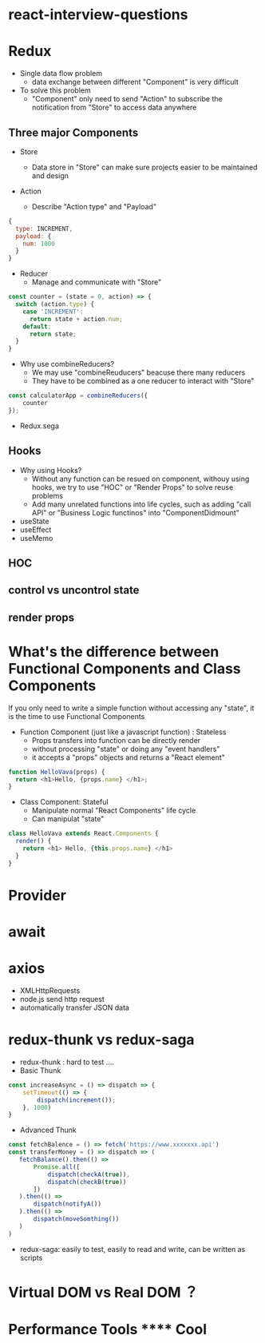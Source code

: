 # react-interview-questions



# Redux

- Single data flow problem
    - data exchange between different "Component" is very difficult
- To solve this problem
    - "Component" only need to send "Action" to subscribe the notification from "Store" 
                        to access data anywhere


## Three major Components
- Store
    - Data store in "Store" can make sure projects easier to be maintained and design

- Action 
    - Describe "Action type" and "Payload"

```javascript
{
  type: INCREMENT,  
  payload: {
    num: 1000
  }  
}
```

- Reducer
    - Manage and communicate with "Store"

```javascript
const counter = (state = 0, action) => {
  switch (action.type) {
    case 'INCREMENT':
      return state + action.num;    
    default:
      return state;
  }
}
```


- Why use combineReducers?
    - We may use "combineReuducers" beacuse there many reducers
    - They have to be combined as a one reducer to interact with "Store"

```javascript
const calculatorApp = combineReducers({
    counter
});
```

- Redux.sega


## Hooks
- Why using Hooks?
  - Without any function can be resued on component, withouy using hooks, we try to use "HOC" or "Render Props" to solve reuse problems
  - Add many unrelated functions into life cycles, such as adding "call API" or "Business Logic functinos" into "ComponentDidmount"
- useState
- useEffect
- useMemo
    
## HOC

## control vs uncontrol state

## render props

# What's the difference between Functional Components and Class Components
If you only need to write a simple function without accessing any "state", it is the time to use Functional Components

- Function Component (just like a javascript function) : Stateless
  - Props transfers into function can be directly render
  - without processing "state" or doing any "event handlers"
  - it accepts a "props" objects and returns a "React element"

```javascript
function HelloVava(props) {
  return <h1>Hello, {props.name} </h1>;
}
```

- Class Component: Stateful
  - Manipulate normal "React Components" life cycle
  - Can manipulat "state" 
  
```javascript
class HelloVava extends React.Components {
  render() {
    return <h1> Hello, {this.props.name} </h1>
  }
}
```

# Provider

# await

# axios
 - XMLHttpRequests
 - node.js send http request
 - automatically transfer JSON data
 
# redux-thunk vs redux-saga

 - redux-thunk : hard to test ....
 - Basic Thunk 
```javascript
const increaseAsync = () => dispatch => {
    setTimeout(() => {
        dispatch(increment());
    }, 1000)
} 
```
 - Advanced Thunk 
 ```javascript
 const fetchBalence = () => fetch('https://www.xxxxxxx.api')
 const transferMoney = () => dispatch => (
    fetchBalance().then(() => 
        Promise.all([
            dispatch(checkA(true)),
            dispatch(checkB(true))
        ])
    ).then(() =>
        dispatch(notifyA())
    ).then(() =>
        dispatch(moveSomthing())
    )
 )  
 ```
 - redux-saga: easily to test, easily to read and write, can be written as scripts
 
 
# Virtual DOM vs Real DOM ？

# Performance Tools **** Cool

